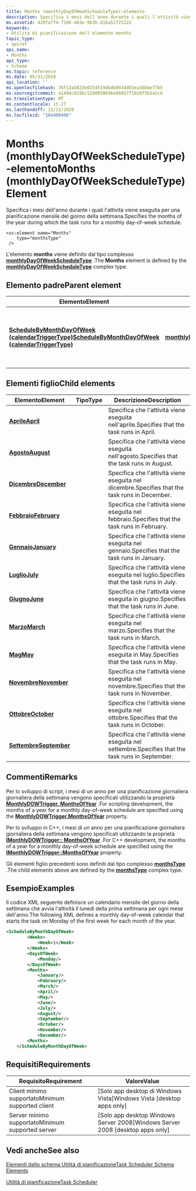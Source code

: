 ```yaml
---
title: Months (monthlyDayOfWeekScheduleType)-elemento
description: Specifica i mesi dell'anno durante i quali l'attività viene eseguita per una pianificazione mensile del giorno della settimana.
ms.assetid: 420fa7f4-7106-483e-9b3b-d1ba51f25222
keywords:
- Utilità di pianificazione dell'elemento months
topic_type:
- apiref
api_name:
- Months
api_type:
- Schema
ms.topic: reference
ms.date: 05/31/2018
api_location: ''
ms.openlocfilehash: 76f13a5823e0154519dbdb093dd03ea36bbe77b5
ms.sourcegitcommit: a1494c819bc5200050696e66057f1020f5b142cb
ms.translationtype: MT
ms.contentlocale: it-IT
ms.lasthandoff: 12/12/2020
ms.locfileid: "104400406"
---
```

# <a name="months-monthlydayofweekscheduletype-element"></a><span data-ttu-id="f43ed-104">Months (monthlyDayOfWeekScheduleType)-elemento</span><span class="sxs-lookup"><span data-stu-id="f43ed-104">Months (monthlyDayOfWeekScheduleType) Element</span></span>

<span data-ttu-id="f43ed-105">Specifica i mesi dell'anno durante i quali l'attività viene eseguita per una pianificazione mensile del giorno della settimana.</span><span class="sxs-lookup"><span data-stu-id="f43ed-105">Specifies the months of the year during which the task runs for a monthly day-of-week schedule.</span></span>

``` syntax
<xs:element name="Months"
    type="monthsType"
 />
```

<span data-ttu-id="f43ed-106">L'elemento **months** viene definito dal tipo complesso [**monthlyDayOfWeekScheduleType**](taskschedulerschema-monthlydayofweekscheduletype-complextype.md) .</span><span class="sxs-lookup"><span data-stu-id="f43ed-106">The **Months** element is defined by the [**monthlyDayOfWeekScheduleType**](taskschedulerschema-monthlydayofweekscheduletype-complextype.md) complex type.</span></span>

## <a name="parent-element"></a><span data-ttu-id="f43ed-107">Elemento padre</span><span class="sxs-lookup"><span data-stu-id="f43ed-107">Parent element</span></span>



| <span data-ttu-id="f43ed-108">Elemento</span><span class="sxs-lookup"><span data-stu-id="f43ed-108">Element</span></span>                                                                                                                            | <span data-ttu-id="f43ed-109">Derivato da</span><span class="sxs-lookup"><span data-stu-id="f43ed-109">Derived from</span></span>                                                                                         | <span data-ttu-id="f43ed-110">Descrizione</span><span class="sxs-lookup"><span data-stu-id="f43ed-110">Description</span></span>                                                                          |
|------------------------------------------------------------------------------------------------------------------------------------|------------------------------------------------------------------------------------------------------|--------------------------------------------------------------------------------------|
| [<span data-ttu-id="f43ed-111">**ScheduleByMonthDayOfWeek (calendarTriggerType)**</span><span class="sxs-lookup"><span data-stu-id="f43ed-111">**ScheduleByMonthDayOfWeek (calendarTriggerType)**</span></span>](taskschedulerschema-schedulebymonthdayofweek-calendartriggertype-element.md) | [<span data-ttu-id="f43ed-112">**monthlyDayOfWeekScheduleType**</span><span class="sxs-lookup"><span data-stu-id="f43ed-112">**monthlyDayOfWeekScheduleType**</span></span>](taskschedulerschema-monthlydayofweekscheduletype-complextype.md) | <span data-ttu-id="f43ed-113">Specifica un trigger che avvia un processo per una pianificazione mensile del giorno della settimana.</span><span class="sxs-lookup"><span data-stu-id="f43ed-113">Specifies a trigger that starts a job for a monthly day-of-week schedule.</span></span><br/> |



## <a name="child-elements"></a><span data-ttu-id="f43ed-114">Elementi figlio</span><span class="sxs-lookup"><span data-stu-id="f43ed-114">Child elements</span></span>



| <span data-ttu-id="f43ed-115">Elemento</span><span class="sxs-lookup"><span data-stu-id="f43ed-115">Element</span></span>                                                               | <span data-ttu-id="f43ed-116">Tipo</span><span class="sxs-lookup"><span data-stu-id="f43ed-116">Type</span></span> | <span data-ttu-id="f43ed-117">Descrizione</span><span class="sxs-lookup"><span data-stu-id="f43ed-117">Description</span></span>                                           |
|-----------------------------------------------------------------------|------|-------------------------------------------------------|
| [<span data-ttu-id="f43ed-118">**Aprile**</span><span class="sxs-lookup"><span data-stu-id="f43ed-118">**April**</span></span>](taskschedulerschema-april-monthstype-element.md)         |      | <span data-ttu-id="f43ed-119">Specifica che l'attività viene eseguita nell'aprile.</span><span class="sxs-lookup"><span data-stu-id="f43ed-119">Specifies that the task runs in April.</span></span><br/>     |
| [<span data-ttu-id="f43ed-120">**Agosto**</span><span class="sxs-lookup"><span data-stu-id="f43ed-120">**August**</span></span>](taskschedulerschema-august-monthstype-element.md)       |      | <span data-ttu-id="f43ed-121">Specifica che l'attività viene eseguita nell'agosto.</span><span class="sxs-lookup"><span data-stu-id="f43ed-121">Specifies that the task runs in August.</span></span><br/>    |
| [<span data-ttu-id="f43ed-122">**Dicembre**</span><span class="sxs-lookup"><span data-stu-id="f43ed-122">**December**</span></span>](taskschedulerschema-december-monthstype-element.md)   |      | <span data-ttu-id="f43ed-123">Specifica che l'attività viene eseguita nel dicembre.</span><span class="sxs-lookup"><span data-stu-id="f43ed-123">Specifies that the task runs in December.</span></span><br/>  |
| [<span data-ttu-id="f43ed-124">**Febbraio**</span><span class="sxs-lookup"><span data-stu-id="f43ed-124">**February**</span></span>](taskschedulerschema-february-monthstype-element.md)   |      | <span data-ttu-id="f43ed-125">Specifica che l'attività viene eseguita nel febbraio.</span><span class="sxs-lookup"><span data-stu-id="f43ed-125">Specifies that the task runs in February.</span></span><br/>  |
| [<span data-ttu-id="f43ed-126">**Gennaio**</span><span class="sxs-lookup"><span data-stu-id="f43ed-126">**January**</span></span>](taskschedulerschema-january-monthstype-element.md)     |      | <span data-ttu-id="f43ed-127">Specifica che l'attività viene eseguita nel gennaio.</span><span class="sxs-lookup"><span data-stu-id="f43ed-127">Specifies that the task runs in January.</span></span><br/>   |
| [<span data-ttu-id="f43ed-128">**Luglio**</span><span class="sxs-lookup"><span data-stu-id="f43ed-128">**July**</span></span>](taskschedulerschema-july-monthstype-element.md)           |      | <span data-ttu-id="f43ed-129">Specifica che l'attività viene eseguita nel luglio.</span><span class="sxs-lookup"><span data-stu-id="f43ed-129">Specifies that the task runs in July.</span></span><br/>      |
| [<span data-ttu-id="f43ed-130">**Giugno**</span><span class="sxs-lookup"><span data-stu-id="f43ed-130">**June**</span></span>](taskschedulerschema-june-monthstype-element.md)           |      | <span data-ttu-id="f43ed-131">Specifica che l'attività viene eseguita in giugno.</span><span class="sxs-lookup"><span data-stu-id="f43ed-131">Specifies that the task runs in June.</span></span><br/>      |
| [<span data-ttu-id="f43ed-132">**Marzo**</span><span class="sxs-lookup"><span data-stu-id="f43ed-132">**March**</span></span>](taskschedulerschema-march-monthstype-element.md)         |      | <span data-ttu-id="f43ed-133">Specifica che l'attività viene eseguita nel marzo.</span><span class="sxs-lookup"><span data-stu-id="f43ed-133">Specifies that the task runs in March.</span></span><br/>     |
| [<span data-ttu-id="f43ed-134">**Mag**</span><span class="sxs-lookup"><span data-stu-id="f43ed-134">**May**</span></span>](taskschedulerschema-may-monthstype-element.md)             |      | <span data-ttu-id="f43ed-135">Specifica che l'attività viene eseguita in May.</span><span class="sxs-lookup"><span data-stu-id="f43ed-135">Specifies that the task runs in May.</span></span><br/>       |
| [<span data-ttu-id="f43ed-136">**Novembre**</span><span class="sxs-lookup"><span data-stu-id="f43ed-136">**November**</span></span>](taskschedulerschema-november-monthstype-element.md)   |      | <span data-ttu-id="f43ed-137">Specifica che l'attività viene eseguita nel novembre.</span><span class="sxs-lookup"><span data-stu-id="f43ed-137">Specifies that the task runs in November.</span></span><br/>  |
| [<span data-ttu-id="f43ed-138">**Ottobre**</span><span class="sxs-lookup"><span data-stu-id="f43ed-138">**October**</span></span>](taskschedulerschema-october-monthstype-element.md)     |      | <span data-ttu-id="f43ed-139">Specifica che l'attività viene eseguita nel ottobre.</span><span class="sxs-lookup"><span data-stu-id="f43ed-139">Specifies that the task runs in October.</span></span><br/>   |
| [<span data-ttu-id="f43ed-140">**Settembre**</span><span class="sxs-lookup"><span data-stu-id="f43ed-140">**September**</span></span>](taskschedulerschema-september-monthstype-element.md) |      | <span data-ttu-id="f43ed-141">Specifica che l'attività viene eseguita nel settembre.</span><span class="sxs-lookup"><span data-stu-id="f43ed-141">Specifies that the task runs in September.</span></span><br/> |



## <a name="remarks"></a><span data-ttu-id="f43ed-142">Commenti</span><span class="sxs-lookup"><span data-stu-id="f43ed-142">Remarks</span></span>

<span data-ttu-id="f43ed-143">Per lo sviluppo di script, i mesi di un anno per una pianificazione giornaliera giornaliera della settimana vengono specificati utilizzando la proprietà [**MonthlyDOWTrigger. MonthsOfYear**](monthlydowtrigger-monthsofyear.md) .</span><span class="sxs-lookup"><span data-stu-id="f43ed-143">For scripting development, the months of a year for a monthly day-of-week schedule are specified using the [**MonthlyDOWTrigger.MonthsOfYear**](monthlydowtrigger-monthsofyear.md) property.</span></span>

<span data-ttu-id="f43ed-144">Per lo sviluppo in C++, i mesi di un anno per una pianificazione giornaliera giornaliera della settimana vengono specificati utilizzando la proprietà [**IMonthlyDOWTrigger:: MonthsOfYear**](/windows/desktop/api/taskschd/nf-taskschd-imonthlydowtrigger-get_monthsofyear) .</span><span class="sxs-lookup"><span data-stu-id="f43ed-144">For C++ development, the months of a year for a monthly day-of-week schedule are specified using the [**IMonthlyDOWTrigger::MonthsOfYear**](/windows/desktop/api/taskschd/nf-taskschd-imonthlydowtrigger-get_monthsofyear) property.</span></span>

<span data-ttu-id="f43ed-145">Gli elementi figlio precedenti sono definiti dal tipo complesso [**monthsType**](taskschedulerschema-monthstype-complextype.md) .</span><span class="sxs-lookup"><span data-stu-id="f43ed-145">The child elements above are defined by the [**monthsType**](taskschedulerschema-monthstype-complextype.md) complex type.</span></span>

## <a name="examples"></a><span data-ttu-id="f43ed-146">Esempio</span><span class="sxs-lookup"><span data-stu-id="f43ed-146">Examples</span></span>

<span data-ttu-id="f43ed-147">Il codice XML seguente definisce un calendario mensile del giorno della settimana che avvia l'attività il lunedì della prima settimana per ogni mese dell'anno.</span><span class="sxs-lookup"><span data-stu-id="f43ed-147">The following XML defines a monthly day-of-week calendar that starts the task on Monday of the first week for each month of the year.</span></span>


```XML
<ScheduleByMonthDayOfWeek>
        <Weeks>
            <Week>1</Week>
        </Weeks>
        <DaysOfWeek>
            <Monday/>
        </DaysOfWeek>
        <Months>
            <January/>
            <February/>
            <March/>
            <April/>
            <May/>
            <June/>
            <July/>
            <August/>
            <September/>
            <October/>
            <November/>
            <December/>
        <Months>
    </ScheduleByMonthDayOfWeek>
```



## <a name="requirements"></a><span data-ttu-id="f43ed-148">Requisiti</span><span class="sxs-lookup"><span data-stu-id="f43ed-148">Requirements</span></span>



| <span data-ttu-id="f43ed-149">Requisito</span><span class="sxs-lookup"><span data-stu-id="f43ed-149">Requirement</span></span> | <span data-ttu-id="f43ed-150">Valore</span><span class="sxs-lookup"><span data-stu-id="f43ed-150">Value</span></span> |
|-------------------------------------|------------------------------------------------------|
| <span data-ttu-id="f43ed-151">Client minimo supportato</span><span class="sxs-lookup"><span data-stu-id="f43ed-151">Minimum supported client</span></span><br/> | <span data-ttu-id="f43ed-152">\[Solo app desktop di Windows Vista\]</span><span class="sxs-lookup"><span data-stu-id="f43ed-152">Windows Vista \[desktop apps only\]</span></span><br/>       |
| <span data-ttu-id="f43ed-153">Server minimo supportato</span><span class="sxs-lookup"><span data-stu-id="f43ed-153">Minimum supported server</span></span><br/> | <span data-ttu-id="f43ed-154">\[Solo app desktop Windows Server 2008\]</span><span class="sxs-lookup"><span data-stu-id="f43ed-154">Windows Server 2008 \[desktop apps only\]</span></span><br/> |



## <a name="see-also"></a><span data-ttu-id="f43ed-155">Vedi anche</span><span class="sxs-lookup"><span data-stu-id="f43ed-155">See also</span></span>

<dl> <dt>

[<span data-ttu-id="f43ed-156">Elementi dello schema Utilità di pianificazione</span><span class="sxs-lookup"><span data-stu-id="f43ed-156">Task Scheduler Schema Elements</span></span>](task-scheduler-schema-elements.md)
</dt> <dt>

[<span data-ttu-id="f43ed-157">Utilità di pianificazione</span><span class="sxs-lookup"><span data-stu-id="f43ed-157">Task Scheduler</span></span>](task-scheduler-start-page.md)
</dt> </dl>

 

 






